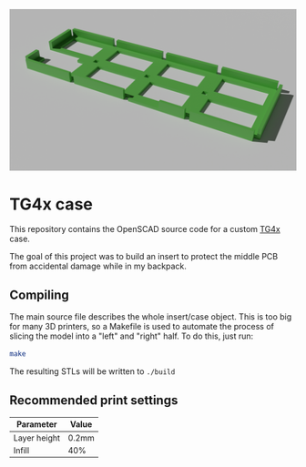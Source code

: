 
![](./assets/render.png)

# TG4x case

This repository contains the OpenSCAD source code for a custom [TG4x](https://github.com/MythosMann/tg4x) case.

The goal of this project was to build an insert to protect the middle PCB from accidental damage while in my backpack.

## Compiling

The main source file describes the whole insert/case object. This is too big for many 3D printers, so a Makefile is used to automate the process of slicing the model into a "left" and "right" half. To do this, just run:

```sh
make
```

The resulting STLs will be written to `./build`

## Recommended print settings

| Parameter    | Value |
|--------------|-------|
| Layer height | 0.2mm |
| Infill       | 40%   |
